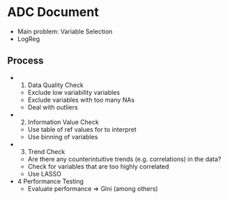 # ADC Document
- Main problem: Variable Selection
- LogReg

## Process
- 1. Data Quality Check
	- Exclude low variability variables
	- Exclude variables with too many NAs
	- Deal with outliers
- 2. Information Value Check
	- Use table of ref values for to interpret
	- Use binning of variables
- 3. Trend Check
	- Are there any counterintuitive trends (e.g. correlations) in the data?
	- Check for variables that are too highly correlated
	- Use LASSO
- 4 Performance Testing
	- Evaluate performance => Gini (among others)
